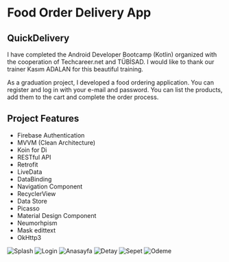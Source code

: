 
# Food Order Delivery App

## QuickDelivery 
 I have completed the Android Developer Bootcamp (Kotlin) organized with the cooperation of Techcareer.net and TÜBİSAD. I would like to thank our trainer Kasım ADALAN for this beautiful training.

 As a graduation project, I developed a food ordering application. You can register and log in with your e-mail and password. You can list the products, add them to the cart and complete the order process.

## Project Features

- Firebase Authentication
- MVVM (Clean Architecture)
- Koin for Di
- RESTful API
- Retrofit
- LiveData
- DataBinding
- Navigation Component
- RecyclerView
- Data Store
- Picasso
- Material Design Component
- Neumorhpism
- Mask edittext
- OkHttp3





![Splash](https://user-images.githubusercontent.com/99819569/184378299-1d37890a-dd96-4f9b-9962-921b11134679.png)     ![Login](https://user-images.githubusercontent.com/99819569/184378315-cc1860b2-5f99-44ba-89ca-bb1d7c04a2a4.png)     ![Anasayfa](https://user-images.githubusercontent.com/99819569/184378321-84688174-aa62-4e16-ad93-c9df90b5f423.png)
![Detay](https://user-images.githubusercontent.com/99819569/184378319-539e20b7-7de4-4cad-ad0d-bd39547fbc9d.png)    ![Sepet](https://user-images.githubusercontent.com/99819569/184378309-039ba400-b83d-4365-8cee-2f3c8dd29d9c.png)    ![Odeme](https://user-images.githubusercontent.com/99819569/184378313-0c90c20d-4d15-425a-94af-3c80f8caad9c.png)



